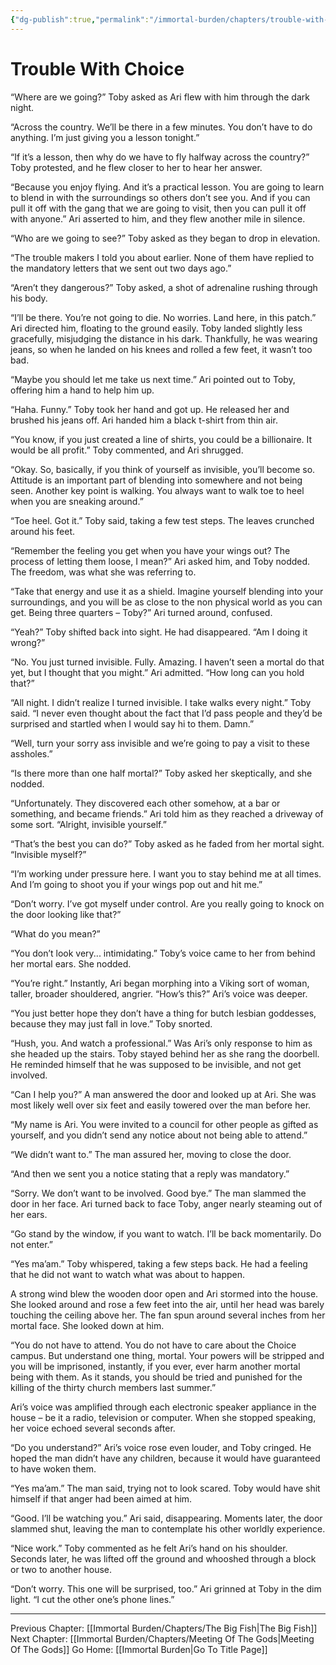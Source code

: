 ```yaml
---
{"dg-publish":true,"permalink":"/immortal-burden/chapters/trouble-with-choice/"}
---
```


# Trouble With Choice
“Where are we going?” Toby asked as Ari flew with him through the dark night.

“Across the country. We’ll be there in a few minutes. You don’t have to do anything. I’m just giving you a lesson tonight.”

“If it’s a lesson, then why do we have to fly halfway across the country?” Toby protested, and he flew closer to her to hear her answer.

“Because you enjoy flying. And it’s a practical lesson. You are going to learn to blend in with the surroundings so others don’t see you. And if you can pull it off with the gang that we are going to visit, then you can pull it off with anyone.” Ari asserted to him, and they flew another mile in silence.

“Who are we going to see?” Toby asked as they began to drop in elevation.

“The trouble makers I told you about earlier. None of them have replied to the mandatory letters that we sent out two days ago.”

“Aren’t they dangerous?” Toby asked, a shot of adrenaline rushing through his body.

“I’ll be there. You’re not going to die. No worries. Land here, in this patch.” Ari directed him, floating to the ground easily. Toby landed slightly less gracefully, misjudging the distance in his dark. Thankfully, he was wearing jeans, so when he landed on his knees and rolled a few feet, it wasn’t too bad.

“Maybe you should let me take us next time.” Ari pointed out to Toby, offering him a hand to help him up.

“Haha. Funny.” Toby took her hand and got up. He released her and brushed his jeans off. Ari handed him a black t-shirt from thin air.

“You know, if you just created a line of shirts, you could be a billionaire. It would be all profit.” Toby commented, and Ari shrugged.

“Okay. So, basically, if you think of yourself as invisible, you’ll become so. Attitude is an important part of blending into somewhere and not being seen. Another key point is walking. You always want to walk toe to heel when you are sneaking around.”

“Toe heel. Got it.” Toby said, taking a few test steps. The leaves crunched around his feet.

“Remember the feeling you get when you have your wings out? The process of letting them loose, I mean?” Ari asked him, and Toby nodded. The freedom, was what she was referring to.

“Take that energy and use it as a shield. Imagine yourself blending into your surroundings, and you will be as close to the non physical world as you can get. Being three quarters – Toby?” Ari turned around, confused.

“Yeah?” Toby shifted back into sight. He had disappeared. “Am I doing it wrong?”

“No. You just turned invisible. Fully. Amazing. I haven’t seen a mortal do that yet, but I thought that you might.” Ari admitted. “How long can you hold that?”

“All night. I didn’t realize I turned invisible. I take walks every night.” Toby said. “I never even thought about the fact that I’d pass people and they’d be surprised and startled when I would say hi to them. Damn.”

“Well, turn your sorry ass invisible and we’re going to pay a visit to these assholes.”

“Is there more than one half mortal?” Toby asked her skeptically, and she nodded.

“Unfortunately. They discovered each other somehow, at a bar or something, and became friends.” Ari told him as they reached a driveway of some sort. “Alright, invisible yourself.”

“That’s the best you can do?” Toby asked as he faded from her mortal sight. “Invisible myself?”

“I’m working under pressure here. I want you to stay behind me at all times. And I’m going to shoot you if your wings pop out and hit me.”

“Don’t worry. I’ve got myself under control. Are you really going to knock on the door looking like that?”

“What do you mean?”

“You don’t look very... intimidating.” Toby’s voice came to her from behind her mortal ears. She nodded.

“You’re right.” Instantly, Ari began morphing into a Viking sort of woman, taller, broader shouldered, angrier. “How’s this?” Ari’s voice was deeper.

“You just better hope they don’t have a thing for butch lesbian goddesses, because they may just fall in love.” Toby snorted.

“Hush, you. And watch a professional.” Was Ari’s only response to him as she headed up the stairs. Toby stayed behind her as she rang the doorbell. He reminded himself that he was supposed to be invisible, and not get involved.

“Can I help you?” A man answered the door and looked up at Ari. She was most likely well over six feet and easily towered over the man before her.

“My name is Ari. You were invited to a council for other people as gifted as yourself, and you didn’t send any notice about not being able to attend.”

“We didn’t want to.” The man assured her, moving to close the door.

“And then we sent you a notice stating that a reply was mandatory.”

“Sorry. We don’t want to be involved. Good bye.” The man slammed the door in her face. Ari turned back to face Toby, anger nearly steaming out of her ears.

“Go stand by the window, if you want to watch. I’ll be back momentarily. Do not enter.”

“Yes ma’am.” Toby whispered, taking a few steps back. He had a feeling that he did not want to watch what was about to happen.

A strong wind blew the wooden door open and Ari stormed into the house. She looked around and rose a few feet into the air, until her head was barely touching the ceiling above her. The fan spun around several inches from her mortal face. She looked down at him.

“You do not have to attend. You do not have to care about the Choice campus. But understand one thing, mortal. Your powers will be stripped and you will be imprisoned, instantly, if you ever, ever harm another mortal being with them. As it stands, you should be tried and punished for the killing of the thirty church members last summer.”

Ari’s voice was amplified through each electronic speaker appliance in the house – be it a radio, television or computer. When she stopped speaking, her voice echoed several seconds after.

“Do you understand?” Ari’s voice rose even louder, and Toby cringed. He hoped the man didn’t have any children, because it would have guaranteed to have woken them.

“Yes ma’am.” The man said, trying not to look scared. Toby would have shit himself if that anger had been aimed at him.

“Good. I’ll be watching you.” Ari said, disappearing. Moments later, the door slammed shut, leaving the man to contemplate his other worldly experience.

“Nice work.” Toby commented as he felt Ari’s hand on his shoulder. Seconds later, he was lifted off the ground and whooshed through a block or two to another house.

“Don’t worry. This one will be surprised, too.” Ari grinned at Toby in the dim light. “I cut the other one’s phone lines.”

---
Previous Chapter: [[Immortal Burden/Chapters/The Big Fish\|The Big Fish]]
Next Chapter: [[Immortal Burden/Chapters/Meeting Of The Gods\|Meeting Of The Gods]]
Go Home: [[Immortal Burden\|Go To Title Page]]
  